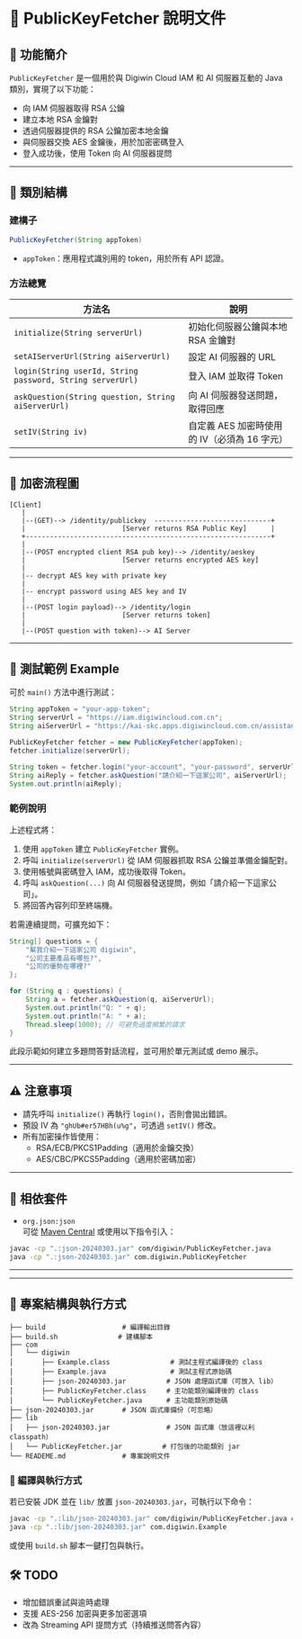 

# 🔐 PublicKeyFetcher 說明文件

## 📌 功能簡介

`PublicKeyFetcher` 是一個用於與 Digiwin Cloud IAM 和 AI 伺服器互動的 Java 類別，實現了以下功能：

- 向 IAM 伺服器取得 RSA 公鑰
- 建立本地 RSA 金鑰對
- 透過伺服器提供的 RSA 公鑰加密本地金鑰
- 與伺服器交換 AES 金鑰後，用於加密密碼登入
- 登入成功後，使用 Token 向 AI 伺服器提問

---

## 🧱 類別結構

### 建構子

```java
PublicKeyFetcher(String appToken)
```

- `appToken`：應用程式識別用的 token，用於所有 API 認證。

### 方法總覽

| 方法名 | 說明 |
|--------|------|
| `initialize(String serverUrl)` | 初始化伺服器公鑰與本地 RSA 金鑰對 |
| `setAIServerUrl(String aiServerUrl)` | 設定 AI 伺服器的 URL |
| `login(String userId, String password, String serverUrl)` | 登入 IAM 並取得 Token |
| `askQuestion(String question, String aiServerUrl)` | 向 AI 伺服器發送問題，取得回應 |
| `setIV(String iv)` | 自定義 AES 加密時使用的 IV（必須為 16 字元） |

---

## 🔐 加密流程圖

```
[Client]
   |
   |--(GET)--> /identity/publickey  -----------------------------+
   |                        [Server returns RSA Public Key]      |
   +-------------------------------------------------------------+
   |
   |--(POST encrypted client RSA pub key)--> /identity/aeskey
   |                        [Server returns encrypted AES key]
   |
   |-- decrypt AES key with private key
   |
   |-- encrypt password using AES key and IV
   |
   |--(POST login payload)--> /identity/login
   |                        [Server returns token]
   |
   |--(POST question with token)--> AI Server
```

---

## 🧪 測試範例 Example

可於 `main()` 方法中進行測試：

```java
String appToken = "your-app-token";
String serverUrl = "https://iam.digiwincloud.com.cn";
String aiServerUrl = "https://kai-skc.apps.digiwincloud.com.cn/assistant/api/xxx";

PublicKeyFetcher fetcher = new PublicKeyFetcher(appToken);
fetcher.initialize(serverUrl);

String token = fetcher.login("your-account", "your-password", serverUrl);
String aiReply = fetcher.askQuestion("請介紹一下這家公司", aiServerUrl);
System.out.println(aiReply);
```

### 範例說明

上述程式將：

1. 使用 `appToken` 建立 `PublicKeyFetcher` 實例。
2. 呼叫 `initialize(serverUrl)` 從 IAM 伺服器抓取 RSA 公鑰並準備金鑰配對。
3. 使用帳號與密碼登入 IAM，成功後取得 Token。
4. 呼叫 `askQuestion(...)` 向 AI 伺服器發送提問，例如「請介紹一下這家公司」。
5. 將回答內容列印至終端機。

若需連續提問，可擴充如下：

```java
String[] questions = {
    "幫我介紹一下這家公司 digiwin",
    "公司主要產品有哪些?",
    "公司的優勢在哪裡?"
};

for (String q : questions) {
    String a = fetcher.askQuestion(q, aiServerUrl);
    System.out.println("Q: " + q);
    System.out.println("A: " + a);
    Thread.sleep(1000); // 可避免過度頻繁的請求
}
```

此段示範如何建立多題問答對話流程，並可用於單元測試或 demo 展示。

---

## ⚠️ 注意事項

- 請先呼叫 `initialize()` 再執行 `login()`，否則會拋出錯誤。
- 預設 IV 為 `"ghUb#er57HBh(u%g"`，可透過 `setIV()` 修改。
- 所有加密操作皆使用：
  - RSA/ECB/PKCS1Padding（適用於金鑰交換）
  - AES/CBC/PKCS5Padding（適用於密碼加密）

---

## 🧩 相依套件

- `org.json:json`  
  可從 [Maven Central](https://search.maven.org/) 或使用以下指令引入：

```bash
javac -cp ".:json-20240303.jar" com/digiwin/PublicKeyFetcher.java
java -cp ".:json-20240303.jar" com.digiwin.PublicKeyFetcher
```

---

---

## 📂 專案結構與執行方式

```
├── build                   # 編譯輸出目錄
├── build.sh               # 建構腳本
├── com
│   └── digiwin
│       ├── Example.class               # 測試主程式編譯後的 class
│       ├── Example.java                # 測試主程式原始碼
│       ├── json-20240303.jar          # JSON 處理函式庫（可放入 lib）
│       ├── PublicKeyFetcher.class     # 主功能類別編譯後的 class
│       └── PublicKeyFetcher.java      # 主功能類別原始碼
├── json-20240303.jar       # JSON 函式庫備份（可忽略）
├── lib
│   ├── json-20240303.jar              # JSON 函式庫（放這裡以利 classpath）
│   └── PublicKeyFetcher.jar          # 打包後的功能類別 jar
└── READEME.md              # 專案說明文件
```

### 🔧 編譯與執行方式

若已安裝 JDK 並在 `lib/` 放置 `json-20240303.jar`，可執行以下命令：

```bash
javac -cp ".:lib/json-20240303.jar" com/digiwin/PublicKeyFetcher.java com/digiwin/Example.java
java -cp ".:lib/json-20240303.jar" com.digiwin.Example
```

或使用 `build.sh` 腳本一鍵打包與執行。

## 🛠️ TODO

- 增加錯誤重試與逾時處理
- 支援 AES-256 加密與更多加密選項
- 改為 Streaming API 提問方式（持續推送問答內容）
